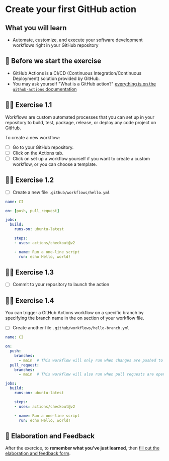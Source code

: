 # Create your first GitHub action

## What you will learn

- Automate, customize, and execute your software development workflows right in your GitHub repository

## 👾 Before we start the exercise

- GitHub Actions is a CI/CD (Continuous Integration/Continuous Deployment) solution provided by GitHub.
- You may ask yourself "What is a GitHub action?" [everything is on the `github-actions` documentation](https://help.github.com/en/articles/workflow-syntax-for-github-actions)

## 👨‍🚀 Exercise 1.1

Workflows are custom automated processes that you can set up in your repository to build, test, package, release, or deploy any code project on GitHub.

To create a new workflow:

- [ ] Go to your GitHub repository.
- [ ] Click on the Actions tab.
- [ ] Click on set up a workflow yourself if you want to create a custom workflow, or you can choose a template.

## 👨‍🚀 Exercise 1.2

- [ ] Create a new file `.github/workflows/hello.yml`

```yml
name: CI

on: [push, pull_request]

jobs:
  build:
    runs-on: ubuntu-latest

    steps:
    - uses: actions/checkout@v2

    - name: Run a one-line script
      run: echo Hello, world!
```

## 👨‍🚀 Exercise 1.3

- [ ] Commit to your repository to launch the action

## 👨‍🚀 Exercise 1.4

You can trigger a GitHub Actions workflow on a specific branch by specifying the branch name in the on section of your workflow file.

- [ ] Create another file `.github/workflows/hello-branch.yml`

```yml
name: CI

on:
  push:
    branches:
      - main  # This workflow will only run when changes are pushed to the 'main' branch
  pull_request:
    branches:
      - main  # This workflow will also run when pull requests are opened to the 'main' branch

jobs:
  build:
    runs-on: ubuntu-latest

    steps:
    - uses: actions/checkout@v2

    - name: Run a one-line script
      run: echo Hello, world!
```

## 🏅 Elaboration and Feedback

After the exercice, to **remember what you've just learned**, then [fill out the elaboration and feedback form](https://airtable.com/shrBuZqOJL5UeLLF1?prefill_Name=GitHub%20103&prefill_Exercice=01).
